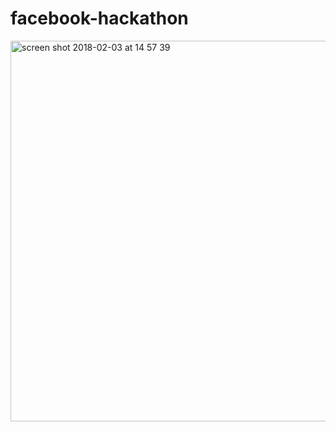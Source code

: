 # facebook-hackathon
<img width="609" alt="screen shot 2018-02-03 at 14 57 39" src="https://user-images.githubusercontent.com/22602022/35768387-dcb1c58a-08f2-11e8-9e7c-97b96415cc1d.png">
